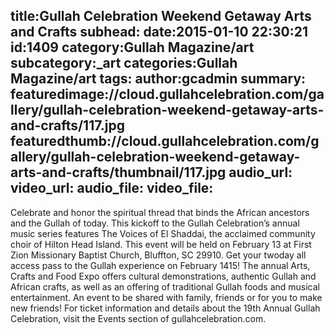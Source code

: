 title:Gullah Celebration Weekend Getaway Arts and Crafts
subhead:
date:2015-01-10 22:30:21
id:1409
category:Gullah Magazine/art
subcategory:_art
categories:Gullah Magazine/art
tags:
author:gcadmin
summary:
featuredimage://cloud.gullahcelebration.com/gallery/gullah-celebration-weekend-getaway-arts-and-crafts/117.jpg
featuredthumb://cloud.gullahcelebration.com/gallery/gullah-celebration-weekend-getaway-arts-and-crafts/thumbnail/117.jpg
audio_url:
video_url:
audio_file:
video_file:
---
Celebrate and honor the spiritual thread that binds the African ancestors and the Gullah of today. This kickoff to the Gullah Celebration’s annual music series features The Voices of El Shaddai, the acclaimed community choir of Hilton Head Island. This event will be held on February 13 at First Zion Missionary Baptist Church, Bluffton, SC 29910. Get your two­day all access pass to the Gullah experience on February 14­15! The annual Arts, Crafts and Food Expo offers cultural demonstrations, authentic Gullah and African crafts, as well as an offering of traditional Gullah foods and musical entertainment. An event to be shared with family, friends or for you to make new friends! For ticket information and details about the 19th Annual Gullah Celebration, visit the Events section of gullahcelebration.com.
